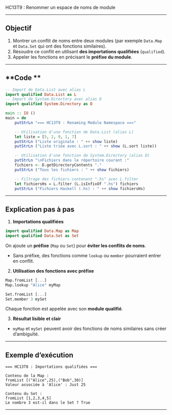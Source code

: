 HC13T9 : Renommer un espace de noms de module

---

## **Objectif**

1. Montrer un conflit de noms entre deux modules (par exemple `Data.Map` et `Data.Set` qui ont des fonctions similaires).
2. Résoudre ce conflit en utilisant **des importations qualifiées** (`qualified`).
3. Appeler les fonctions en précisant le **préfixe du module**.

---

##  **Code **

```haskell
-- Import de Data.List avec alias L
import qualified Data.List as L
-- Import de System.Directory avec alias D
import qualified System.Directory as D

main :: IO ()
main = do
    putStrLn "=== HC13T9 : Renaming Module Namespace ==="

    -- Utilisation d'une fonction de Data.List (alias L)
    let liste = [5, 2, 9, 1, 7]
    putStrLn ("Liste originale : " ++ show liste)
    putStrLn ("Liste triée avec L.sort : " ++ show (L.sort liste))

    -- Utilisation d'une fonction de System.Directory (alias D)
    putStrLn "\nFichiers dans le répertoire courant :"
    fichiers <- D.getDirectoryContents "."
    putStrLn ("Tous les fichiers : " ++ show fichiers)

    -- Filtrage des fichiers contenant ".hs" avec L.filter
    let fichiersHs = L.filter (L.isInfixOf ".hs") fichiers
    putStrLn ("Fichiers Haskell (.hs) : " ++ show fichiersHs)

```

---

##  **Explication pas à pas**

1. **Importations qualifiées**

```haskell
import qualified Data.Map as Map
import qualified Data.Set as Set
```

 On ajoute un **préfixe** (`Map` ou `Set`) pour **éviter les conflits de noms**.

* Sans préfixe, des fonctions comme `lookup` ou `member` pourraient entrer en conflit.

2. **Utilisation des fonctions avec préfixe**

```haskell
Map.fromList [...]
Map.lookup "Alice" myMap

Set.fromList [...]
Set.member 3 mySet
```

Chaque fonction est appelée avec son **module qualifié**.

3. **Résultat lisible et clair**

* `myMap` et `mySet` peuvent avoir des fonctions de noms similaires sans créer d’ambiguïté.

---

## **Exemple d’exécution**

```
=== HC13T8 : Importations qualifiées ===

Contenu de la Map :
fromList [("Alice",25),("Bob",30)]
Valeur associée à 'Alice' : Just 25

Contenu du Set :
fromList [1,2,3,4,5]
Le nombre 3 est-il dans le Set ? True
```

---
